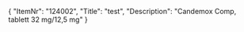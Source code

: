 {
  "ItemNr": "124002",
  "Title": "test",
  "Description": "Candemox Comp, tablett 32 mg/12,5 mg"
}